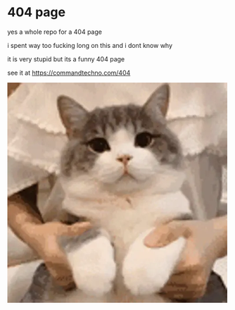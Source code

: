 # 404 page

yes a whole repo for a 404 page

i spent way too fucking long on this and i dont know why

it is very stupid but its a funny 404 page

see it at https://commandtechno.com/404

![funny cat dancing](assets/output/dance.webp)